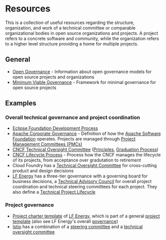 # Resources

This is a collection of useful resources regarding the structure, organization, and work of a technical committee or comparable organizational bodies in open source organizations and projects. A project refers to a concrete software and community, while the organization refers to a higher level structure providing a home for multiple projects.

## General

* [Open Governance](https://github.com/opengovernance/opengovernance.dev) - Information about open governance models for open source projects and organizations
* [Minimum Viable Governance](https://github.com/github/MVG) - Framework for minimal governance for open source projects

## Examples

### Overall technical governance and project coordination

* [Eclipse Foundation Development Process](https://www.eclipse.org/projects/dev_process/)
* [Apache Corporate Governance](https://www.apache.org/foundation/governance/) - Definition of how the [Apache Software Foundation](https://www.apache.org/) operates. Projects are managed through [Project Management Committees (PMCs)](https://www.apache.org/foundation/governance/pmcs.html)
* [CNCF Technical Oversight Committee](https://www.cncf.io/people/technical-oversight-committee/) ([Principles](https://github.com/cncf/toc/blob/main/PRINCIPLES.md), [Graduation Process](https://github.com/cncf/toc/blob/main/process/graduation_criteria.md))
* [CNCF Lifecycle Process](https://github.com/cncf/toc/blob/main/process/README.md) - Process how the CNCF manages the lifecycle of its projects, from acceptance over gradutation to retirement
* Cloud Foundry has a [Technical Oversight Committee](https://github.com/cloudfoundry/community/blob/main/toc/TOC.md) for cross-cutting product and design decisions
* [LF Energy](https://www.lfenergy.org/governance/) has a three-tier governance with a governing board for business decisions, a [Technical Advisory Council](https://wiki.lfenergy.org/display/HOME/Technical+Advisory+Council) for overall project coordination and technical steering committees for each project. They also define a [Technical Project Lifecycle](https://wiki.lfenergy.org/display/HOME/Technical+Project+Lifecycle)

### Project governance

* [Project charter template](https://github.com/lf-energy/tsc-template/blob/main/tsc/CHARTER.md) of [LF Energy](https://www.lfenergy.org/), which is part of a general [project template](https://github.com/lf-energy/tsc-template) (also see LF Energy's overall [governance](https://www.lfenergy.org/governance/))
* [Istio](https://github.com/istio) has a combination of a [steering committee](https://github.com/istio/community/blob/master/steering/README.md) and a [technical oversight committee](https://github.com/istio/community/blob/master/TECH-OVERSIGHT-COMMITTEE.md)
